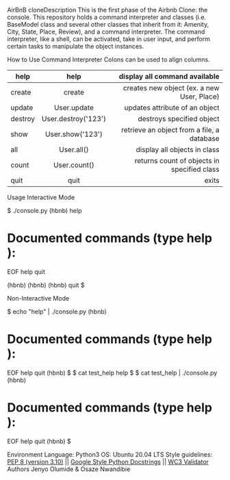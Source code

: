 AirBnB cloneDescription
This is the first phase of the Airbnb Clone: the console. This repository holds a command interpreter and classes (i.e. BaseModel class and several other classes that inherit from it: Amenity, City, State, Place, Review), and a command interpreter. The command interpreter, like a shell, can be activated, take in user input, and perform certain tasks to manipulate the object instances.

How to Use Command Interpreter
Colons can be used to align columns.

| help        | help                     | display all command available                                |
| ------------|:-----------------------: | ------------------------------------------------------------:|
| create      | create <class>           | creates new object (ex. a new User, Place)                   |
| update      | User.update              |   updates attribute of an object                             |
| destroy     | User.destroy('123')      |    destroys specified object                                 |
| show        | User.show('123')         | retrieve an object from a file, a database                   |
| all         | User.all()               | display all objects in class                                 |
| count       | User.count()             | returns count of objects in specified class                  |
| quit        | quit                     | exits                                                        |

  Usage
Interactive Mode

$ ./console.py
(hbnb) help

Documented commands (type help <topic>):
========================================
EOF  help  quit

(hbnb)
(hbnb)
(hbnb) quit
$
  
  
  Non-Interactive Mode

$ echo "help" | ./console.py
(hbnb)

Documented commands (type help <topic>):
========================================
EOF  help  quit
(hbnb)
$
$ cat test_help
help
$
$ cat test_help | ./console.py
(hbnb)

Documented commands (type help <topic>):
========================================
EOF  help  quit
(hbnb)
$
  
  Environment
Language: Python3
OS: Ubuntu 20.04 LTS
Style guidelines: [PEP 8 (version 3.10)](https://peps.python.org/pep-0619/) || [Google Style Python Docstrings](https://sphinxcontrib-napoleon.readthedocs.io/en/l%5Catest/example_google.html) || [WC3 Validator](https://github.com/holbertonschool/W3C-Validator)
Authors
Jenyo Olumide & Osaze Nwandibie
